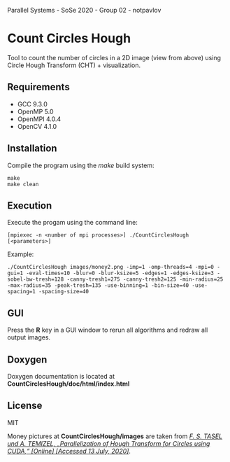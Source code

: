 Parallel Systems - SoSe 2020 - Group 02 - notpavlov

# Count Circles Hough

Tool to count the number of circles in a 2D image (view from above) using Circle Hough Transform (CHT) + visualization.

## Requirements

* GCC 9.3.0
* OpenMP 5.0
* OpenMPI 4.0.4
* OpenCV 4.1.0

## Installation

Compile the program using the *make* build system:
```
make
make clean
```

## Execution

Execute the progam using the command line:

```
[mpiexec -n <number of mpi processes>] ./CountCirclesHough [<parameters>]
```

Example:

```
./CountCirclesHough images/money2.png -imp=1 -omp-threads=4 -mpi=0 -gui=1 -eval-times=10 -blur=0 -blur-ksize=5 -edges=1 -edges-ksize=3 -sobel-bw-tresh=128 -canny-tresh1=275 -canny-tresh2=125 -min-radius=25 -max-radius=35 -peak-tresh=135 -use-binning=1 -bin-size=40 -use-spacing=1 -spacing-size=40
```

## GUI

Press the **R** key in a GUI window to rerun all algorithms and redraw all output images.

## Doxygen

Doxygen documentation is located at **CountCirclesHough/doc/html/index.html**

## License

MIT

Money pictures at **CountCirclesHough/images** are taken from *[F. S. TASEL und A. TEMIZEL, „Parallelization of Hough Transform for Circles using CUDA,“ [Online] [Accessed 13 July, 2020]](http://developer.download.nvidia.com/GTC/PDF/GTC2012/Posters/P0438_ht_poster_gtc2012.pdf)*.